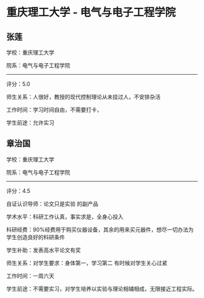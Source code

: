 # 重庆理工大学 - 电气与电子工程学院

## 张莲

学校：重庆理工大学

院系：电气与电子工程学院

* * *

评分：5.0

师生关系：人很好，教授的现代控制理论从未挂过人，不安排杂活

工作时间：学习时间自由，不需要打卡，

学生前途：允许实习

## 章治国

学校：重庆理工大学

院系：电气与电子工程学院

* * *

评分：4.5

自证认识导师：论文只是实验
的副产品

学术水平：科研工作认真，事实求是，全身心投入

科研经费：90%经费用于购买仪器设备，其余的用来买元器件，想尽一切办法为学生创造良好的科研条件

学生补助：发表高水平论文有奖

师生关系：对学生要求：身体第一，学习第二
有时候对学生关心过紧

工作时间：一周六天

学生前途：不需要实习，对学生培养以实验与理论相辅相成，无限接近工程实际。